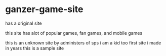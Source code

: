 # ganzer-game-site
has a original site

this site has alot of popular games, fan games, and mobile games

this is an unknown site by administers of sps
i am a kid too first site i made in years this is a sample site
